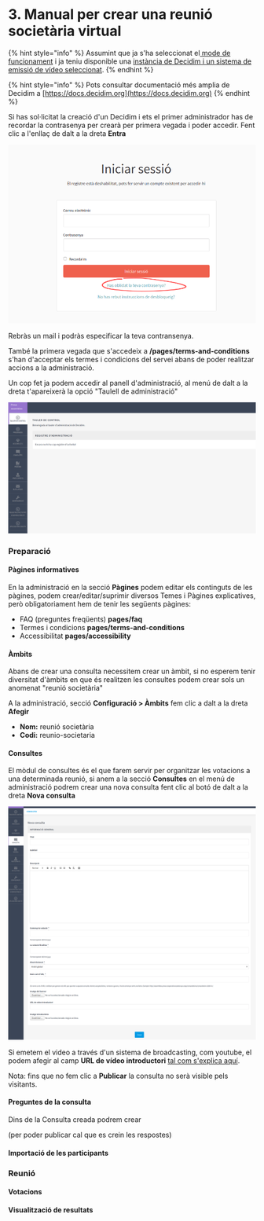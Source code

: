 # 3. Manual per crear una reunió societària virtual

{% hint style="info" %}
Assumint que ja s'ha seleccionat el[ mode de funcionament](../#com-puc-utilitzar-xxxxx) i ja teniu disponible una [instància de Decidim i un sistema de emissió de vídeo seleccionat](1.-necessitats-tecniques-per-organitzar-i-celebrar-reunions-virtuals.md). 
{% endhint %}

{% hint style="info" %}
Pots consultar documentació més amplia de Decidim a [https://docs.decidim.org](https://docs.decidim.org)
{% endhint %}

Si has sol·licitat la creació d'un Decidim i ets el primer administrador has de recordar la contrasenya per crearà per primera vegada i poder accedir. Fent clic a l'enllaç de dalt a la dreta **Entra**

![](../.gitbook/assets/screenshot_2020-08-17-iniciar-sessio-prova-assemblea.png)

Rebràs un mail i podràs especificar la teva contransenya.

També la primera vegada que s'accedeix a **/pages/terms-and-conditions** s'han d'acceptar els termes i condicions del servei abans de poder realitzar accions a la administració.

Un cop fet ja podem accedir al panell d'administració, al menú de dalt a la dreta t'apareixerà la opció "Taulell de administració"

![](../.gitbook/assets/screenshot_2020-08-17-prova-assemblea.png)

### Preparació

#### Pàgines informatives

En la administració en la secció **Pàgines** podem editar els continguts de les pàgines, podem crear/editar/suprimir diversos Temes i Pàgines explicatives, però obligatoriament hem de tenir les següents pàgines: 

* FAQ \(preguntes freqüents\) **pages/faq**
* Termes i condicions **pages/terms-and-conditions**
* Accessibilitat **pages/accessibility**

#### **Àmbits**

Abans de crear una consulta necessitem crear un àmbit, si no esperem tenir diversitat d'àmbits en que és realitzen les consultes podem crear sols un anomenat "reunió societària" 

A la administració, secció **Configuració &gt; Àmbits** fem clic a dalt a la dreta **Afegir**

* **Nom:** reunió societària
* **Codi:** reunio-societaria

#### Consultes

El mòdul de consultes és el que farem servir per organitzar les votacions a una determinada reunió, si anem a la secció **Consultes** en el menú de administració podrem crear una nova consulta fent clic al botó de dalt a la dreta **Nova consulta**

![](../.gitbook/assets/screenshot_2020-08-18-prova-assemblea.png)

Si emetem el video a través d'un sistema de broadcasting, com youtube, el podem afegir al camp **URL de vídeo introductori** [tal com s'explica aquí](../video-de-la-assemblea/videoconferencia/mode-broadcasting.md#mostrar-el-video-de-youtube-a-decidim).

Nota: fins que no fem clic a **Publicar** la consulta no serà visible pels visitants.

#### Preguntes de la consulta

Dins de la Consulta creada podrem crear 

\(per poder publicar cal que es crein les respostes\)

#### Importació de les participants

### Reunió

#### Votacions

#### Visualització de resultats

### 

